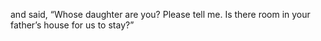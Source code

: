 and said, “Whose daughter are you? Please tell me. Is there room in your father’s house for us to stay?”